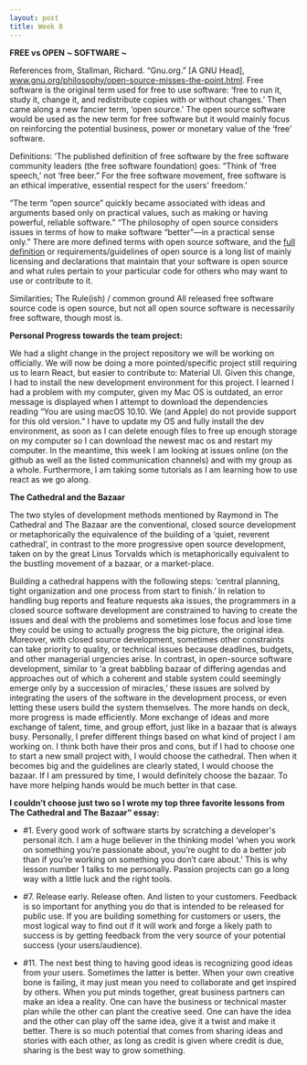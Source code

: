 ```yaml
---
layout: post
title: Week 8
---
```


**FREE vs OPEN**
**~ SOFTWARE ~**

References from,
Stallman, Richard. “Gnu.org.” [A GNU Head], www.gnu.org/philosophy/open-source-misses-the-point.html.
Free software is the original term used for free to use software: ‘free to run it, study it, change it, and redistribute copies with or without changes.’ Then came along a new fancier term, ‘open source.’ The open source software would be used as the new term for free software but it would mainly focus on reinforcing the potential business, power or monetary value of the ‘free’ software.

Definitions:
‘The published definition of free software by the free software community leaders (the free software foundation) goes: “Think of ‘free speech,’ not ‘free beer.”
For the free software movement, free software is an ethical imperative, essential respect for the users' freedom.’

“The term “open source” quickly became associated with ideas and arguments based only on practical values, such as making or having powerful, reliable software.” “The philosophy of open source considers issues in terms of how to make software “better”—in a practical sense only.” There are more defined terms with open source software, and the [full definition](https://opensource.org/osd) or requirements/guidelines of open source is a long list of mainly licensing and declarations that maintain that your software is open source and what rules pertain to your particular code for others who may want to use or contribute to it.

Similarities; The Rule(ish) / common ground
All released free software source code is open source, but not all open source software is necessarily free software, though most is. 


**Personal Progress towards the team project:**

We had a slight change in the project repository we will be working on officially. We will now be doing a more pointed/specific project still requiring us to learn React, but easier to contribute to: Material UI. Given this change, I had to install the new development environment for this project. I learned I had a problem with my computer, given my Mac OS is outdated, an error message is displayed when I attempt to download the dependencies reading “You are using macOS 10.10. We (and Apple) do not provide support for this old version.” I have to update my OS and fully install the dev environment, as soon as I can delete enough files to free up enough storage on my computer so I can download the newest mac os and restart my computer. In the meantime, this week I am looking at issues online (on the github as well as the listed communication channels) and with my group as a whole. Furthermore, I am taking some tutorials as I am learning how to use react as we go along. 
 
**The Cathedral and the Bazaar**

The two styles of development methods mentioned by Raymond in The Cathedral and The Bazaar are the conventional, closed source development or metaphorically the equivalence of the building of a ‘quiet, reverent cathedral’, in contrast to the more progressive open source development, taken on by the great Linus Torvalds which is metaphorically equivalent to the bustling movement of a bazaar, or a market-place. 

Building a cathedral happens with the following steps: ‘central planning, tight organization and one process from start to finish.’ In relation to handling bug reports and feature requests aka issues, the programmers in a closed source software development are constrained to having to create the issues and deal with the problems and sometimes lose focus and lose time they could be using to actually progress the big picture, the original idea. Moreover, with closed source development, sometimes other constraints can take priority to quality, or technical issues because deadlines, budgets, and other managerial urgencies arise.
In contrast, in open-source software development, similar to ‘a great babbling bazaar of differing agendas and approaches out of which a coherent and stable system could seemingly emerge only by a succession of miracles,’ these issues are solved by integrating the users of the software in the development process, or even letting these users build the system themselves. The more hands on deck, more progress is made efficiently. More exchange of ideas and more exchange of talent, time, and group effort, just like in a bazaar that is always busy. 
Personally, I prefer different things based on what kind of project I am working on. I think both have their pros and cons, but if I had to choose one to start a new small project with, I would choose the cathedral. Then when it becomes big and the guidelines are clearly stated, I would choose the bazaar. If I am pressured by time, I would definitely choose the bazaar. To have more helping hands would be much better in that case.

**I couldn’t choose just two so I wrote my top three favorite lessons from The Cathedral and The Bazaar” essay:**

- #1. Every good work of software starts by scratching a developer's personal itch.
I am a huge believer in the thinking model ‘when you work on something you’re passionate about, you’re ought to do a better job than if you’re working on something you don’t care about.’ This is why lesson number 1 talks to me personally. Passion projects can go a long way with a little luck and the right tools.

- #7. Release early. Release often. And listen to your customers.
Feedback is so important for anything you do that is intended to be released for public use. If you are building something for customers or users, the most logical way to find out if it will work and forge a likely path to success is by getting feedback from the very source of your potential success (your users/audience). 

- #11. The next best thing to having good ideas is recognizing good ideas from your users. Sometimes the latter is better.
When your own creative bone is failing, it may just mean you need to collaborate and get inspired by others. When you put minds together, great business partners can make an idea a reality. One can have the business or technical master plan while the other can plant the creative seed. One can have the idea and the other can play off the same idea, give it a twist and make it better. There is so much potential that comes from sharing ideas and stories with each other, as long as credit is given where credit is due, sharing is the best way to grow something.
